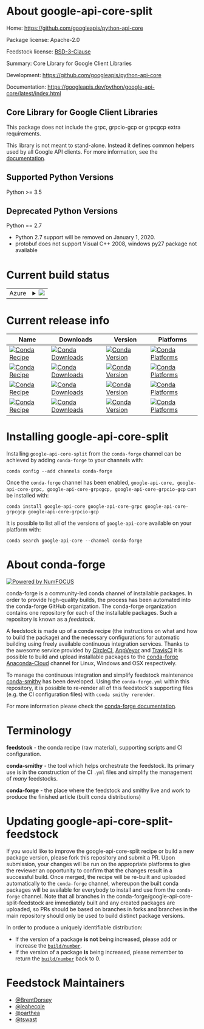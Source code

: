 About google-api-core-split
===========================

Home: https://github.com/googleapis/python-api-core

Package license: Apache-2.0

Feedstock license: [BSD-3-Clause](https://github.com/conda-forge/google-api-core-feedstock/blob/master/LICENSE.txt)

Summary: Core Library for Google Client Libraries

Development: https://github.com/googleapis/python-api-core

Documentation: https://googleapis.dev/python/google-api-core/latest/index.html

Core Library for Google Client Libraries
-------------------------

This package does not include the grpc, grpcio-gcp or grpcgcp extra requirements.

This library is not meant to stand-alone. Instead it defines
common helpers used by all Google API clients. For more information, see the
[documentation](https://googleapis.dev/python/google-api-core/latest/index.html).

Supported Python Versions
-------------------------
Python >= 3.5

Deprecated Python Versions
--------------------------
Python == 2.7
- Python 2.7 support will be removed on January 1, 2020.
- protobuf does not support Visual C++ 2008, windows py27 package not available


Current build status
====================


<table>
    
  <tr>
    <td>Azure</td>
    <td>
      <details>
        <summary>
          <a href="https://dev.azure.com/conda-forge/feedstock-builds/_build/latest?definitionId=5003&branchName=master">
            <img src="https://dev.azure.com/conda-forge/feedstock-builds/_apis/build/status/google-api-core-feedstock?branchName=master">
          </a>
        </summary>
        <table>
          <thead><tr><th>Variant</th><th>Status</th></tr></thead>
          <tbody><tr>
              <td>linux_64</td>
              <td>
                <a href="https://dev.azure.com/conda-forge/feedstock-builds/_build/latest?definitionId=5003&branchName=master">
                  <img src="https://dev.azure.com/conda-forge/feedstock-builds/_apis/build/status/google-api-core-feedstock?branchName=master&jobName=linux&configuration=linux_64_" alt="variant">
                </a>
              </td>
            </tr><tr>
              <td>osx_64</td>
              <td>
                <a href="https://dev.azure.com/conda-forge/feedstock-builds/_build/latest?definitionId=5003&branchName=master">
                  <img src="https://dev.azure.com/conda-forge/feedstock-builds/_apis/build/status/google-api-core-feedstock?branchName=master&jobName=osx&configuration=osx_64_" alt="variant">
                </a>
              </td>
            </tr><tr>
              <td>osx_arm64</td>
              <td>
                <a href="https://dev.azure.com/conda-forge/feedstock-builds/_build/latest?definitionId=5003&branchName=master">
                  <img src="https://dev.azure.com/conda-forge/feedstock-builds/_apis/build/status/google-api-core-feedstock?branchName=master&jobName=osx&configuration=osx_arm64_" alt="variant">
                </a>
              </td>
            </tr><tr>
              <td>win_64</td>
              <td>
                <a href="https://dev.azure.com/conda-forge/feedstock-builds/_build/latest?definitionId=5003&branchName=master">
                  <img src="https://dev.azure.com/conda-forge/feedstock-builds/_apis/build/status/google-api-core-feedstock?branchName=master&jobName=win&configuration=win_64_" alt="variant">
                </a>
              </td>
            </tr>
          </tbody>
        </table>
      </details>
    </td>
  </tr>
</table>

Current release info
====================

| Name | Downloads | Version | Platforms |
| --- | --- | --- | --- |
| [![Conda Recipe](https://img.shields.io/badge/recipe-google--api--core-green.svg)](https://anaconda.org/conda-forge/google-api-core) | [![Conda Downloads](https://img.shields.io/conda/dn/conda-forge/google-api-core.svg)](https://anaconda.org/conda-forge/google-api-core) | [![Conda Version](https://img.shields.io/conda/vn/conda-forge/google-api-core.svg)](https://anaconda.org/conda-forge/google-api-core) | [![Conda Platforms](https://img.shields.io/conda/pn/conda-forge/google-api-core.svg)](https://anaconda.org/conda-forge/google-api-core) |
| [![Conda Recipe](https://img.shields.io/badge/recipe-google--api--core--grpc-green.svg)](https://anaconda.org/conda-forge/google-api-core-grpc) | [![Conda Downloads](https://img.shields.io/conda/dn/conda-forge/google-api-core-grpc.svg)](https://anaconda.org/conda-forge/google-api-core-grpc) | [![Conda Version](https://img.shields.io/conda/vn/conda-forge/google-api-core-grpc.svg)](https://anaconda.org/conda-forge/google-api-core-grpc) | [![Conda Platforms](https://img.shields.io/conda/pn/conda-forge/google-api-core-grpc.svg)](https://anaconda.org/conda-forge/google-api-core-grpc) |
| [![Conda Recipe](https://img.shields.io/badge/recipe-google--api--core--grpcgcp-green.svg)](https://anaconda.org/conda-forge/google-api-core-grpcgcp) | [![Conda Downloads](https://img.shields.io/conda/dn/conda-forge/google-api-core-grpcgcp.svg)](https://anaconda.org/conda-forge/google-api-core-grpcgcp) | [![Conda Version](https://img.shields.io/conda/vn/conda-forge/google-api-core-grpcgcp.svg)](https://anaconda.org/conda-forge/google-api-core-grpcgcp) | [![Conda Platforms](https://img.shields.io/conda/pn/conda-forge/google-api-core-grpcgcp.svg)](https://anaconda.org/conda-forge/google-api-core-grpcgcp) |
| [![Conda Recipe](https://img.shields.io/badge/recipe-google--api--core--grpcio--gcp-green.svg)](https://anaconda.org/conda-forge/google-api-core-grpcio-gcp) | [![Conda Downloads](https://img.shields.io/conda/dn/conda-forge/google-api-core-grpcio-gcp.svg)](https://anaconda.org/conda-forge/google-api-core-grpcio-gcp) | [![Conda Version](https://img.shields.io/conda/vn/conda-forge/google-api-core-grpcio-gcp.svg)](https://anaconda.org/conda-forge/google-api-core-grpcio-gcp) | [![Conda Platforms](https://img.shields.io/conda/pn/conda-forge/google-api-core-grpcio-gcp.svg)](https://anaconda.org/conda-forge/google-api-core-grpcio-gcp) |

Installing google-api-core-split
================================

Installing `google-api-core-split` from the `conda-forge` channel can be achieved by adding `conda-forge` to your channels with:

```
conda config --add channels conda-forge
```

Once the `conda-forge` channel has been enabled, `google-api-core, google-api-core-grpc, google-api-core-grpcgcp, google-api-core-grpcio-gcp` can be installed with:

```
conda install google-api-core google-api-core-grpc google-api-core-grpcgcp google-api-core-grpcio-gcp
```

It is possible to list all of the versions of `google-api-core` available on your platform with:

```
conda search google-api-core --channel conda-forge
```


About conda-forge
=================

[![Powered by NumFOCUS](https://img.shields.io/badge/powered%20by-NumFOCUS-orange.svg?style=flat&colorA=E1523D&colorB=007D8A)](http://numfocus.org)

conda-forge is a community-led conda channel of installable packages.
In order to provide high-quality builds, the process has been automated into the
conda-forge GitHub organization. The conda-forge organization contains one repository
for each of the installable packages. Such a repository is known as a *feedstock*.

A feedstock is made up of a conda recipe (the instructions on what and how to build
the package) and the necessary configurations for automatic building using freely
available continuous integration services. Thanks to the awesome service provided by
[CircleCI](https://circleci.com/), [AppVeyor](https://www.appveyor.com/)
and [TravisCI](https://travis-ci.com/) it is possible to build and upload installable
packages to the [conda-forge](https://anaconda.org/conda-forge)
[Anaconda-Cloud](https://anaconda.org/) channel for Linux, Windows and OSX respectively.

To manage the continuous integration and simplify feedstock maintenance
[conda-smithy](https://github.com/conda-forge/conda-smithy) has been developed.
Using the ``conda-forge.yml`` within this repository, it is possible to re-render all of
this feedstock's supporting files (e.g. the CI configuration files) with ``conda smithy rerender``.

For more information please check the [conda-forge documentation](https://conda-forge.org/docs/).

Terminology
===========

**feedstock** - the conda recipe (raw material), supporting scripts and CI configuration.

**conda-smithy** - the tool which helps orchestrate the feedstock.
                   Its primary use is in the construction of the CI ``.yml`` files
                   and simplify the management of *many* feedstocks.

**conda-forge** - the place where the feedstock and smithy live and work to
                  produce the finished article (built conda distributions)


Updating google-api-core-split-feedstock
========================================

If you would like to improve the google-api-core-split recipe or build a new
package version, please fork this repository and submit a PR. Upon submission,
your changes will be run on the appropriate platforms to give the reviewer an
opportunity to confirm that the changes result in a successful build. Once
merged, the recipe will be re-built and uploaded automatically to the
`conda-forge` channel, whereupon the built conda packages will be available for
everybody to install and use from the `conda-forge` channel.
Note that all branches in the conda-forge/google-api-core-split-feedstock are
immediately built and any created packages are uploaded, so PRs should be based
on branches in forks and branches in the main repository should only be used to
build distinct package versions.

In order to produce a uniquely identifiable distribution:
 * If the version of a package **is not** being increased, please add or increase
   the [``build/number``](https://docs.conda.io/projects/conda-build/en/latest/resources/define-metadata.html#build-number-and-string).
 * If the version of a package **is** being increased, please remember to return
   the [``build/number``](https://docs.conda.io/projects/conda-build/en/latest/resources/define-metadata.html#build-number-and-string)
   back to 0.

Feedstock Maintainers
=====================

* [@BrentDorsey](https://github.com/BrentDorsey/)
* [@leahecole](https://github.com/leahecole/)
* [@parthea](https://github.com/parthea/)
* [@tswast](https://github.com/tswast/)


